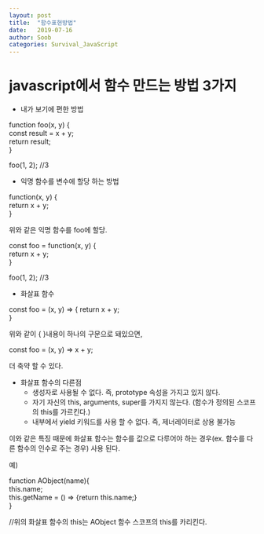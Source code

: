 ```yaml
---
layout: post
title:  "함수표현방법"
date:   2019-07-16
author: Soob
categories: Survival_JavaScript
---
```


javascript에서 함수 만드는 방법 3가지
===================================

* 내가 보기에 편한 방법  

function foo(x, y) {  
const result = x + y;  
 return result;   
}

foo(1, 2); //3

* 익명 함수를 변수에 할당 하는 방법  

function(x, y) {  
 return x + y;  
} 

위와 같은 익명 함수를 foo에 할당. 

const foo = function(x, y) {  
 return x + y;  
}

foo(1, 2); //3

* 화살표 함수  

const foo = (x, y) =>   { 
 return x + y;  
} 

위와 같이 { }내용이 하나의 구문으로 돼있으면, 

const foo = (x, y) => x + y;  

더 축약 할 수 있다.

- 화살표 함수의 다른점
  - 생성자로 사용될 수 없다. 즉, prototype 속성을 가지고 있지 않다.
  - 자기 자신의 this, arguments, super를 가지지 않는다. (함수가 정의된 스코프의 this를 가르킨다.)
  - 내부에서 yield 키워드를 사용 할 수 없다. 즉, 제너레이터로 상용 불가능

이와 같은 특징 때문에 화살표 함수는 함수를 값으로 다루어야 하는 경우(ex. 함수를 다른 함수의 인수로 주는 경우) 사용 된다.

예)  

function AObject(name){  
 this.name;  
 this.getName = () => {return this.name;}  
}

//위의 화살표 함수의 this는 AObject 함수 스코프의 this를 카리킨다.
